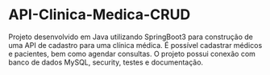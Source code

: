 # API-Clinica-Medica-CRUD
Projeto desenvolvido em Java utilizando SpringBoot3 para construção de uma API de cadastro para uma clínica médica. É possível cadastrar médicos e pacientes, bem como agendar consultas. O projeto possui conexão com banco de dados MySQL, security, testes e documentação.
